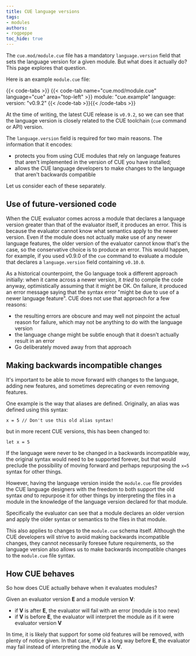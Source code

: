 ```yaml
---
title: CUE language versions
tags:
- modules
authors:
- rogpeppe
toc_hide: true
---
```


The `cue.mod/module.cue` file has a mandatory `language.version` field
that sets the language version for a given module. But what does it actually
do? This page explores that question.

Here is an example `module.cue` file:

{{< code-tabs >}}
{{< code-tab name="cue.mod/module.cue" language="cue" area="top-left" >}}
module: "cue.example"
language: version: "v0.9.2"
{{< /code-tab >}}{{< /code-tabs >}}

At the time of writing, the latest CUE release is `v0.9.2`, so we can see that
the language version is closely related to the CUE toolchain (`cue` command
or API) version.

The `language.version` field is required for two main reasons. The information that it encodes:

- protects you from using CUE modules that rely on language features
that aren't implemented in the version of CUE you have installed;
- allows the CUE language developers to make changes to the language
that aren't backwards compatible

Let us consider each of these separately.

##  Use of future-versioned code

When the CUE evaluator comes across a module that declares a language
version greater than that of the evaluator itself, it produces an
error. This is because the evaluator cannot know what semantics apply
to the newer version. Even if the module does not actually make use of
any newer language features, the older version of the evaluator cannot
know that's the case, so the conservative choice is to produce an
error. This would happen, for example, if you used v0.9.0 of the `cue`
command to evaluate a module that declares a `language.version` field
containing `v0.10.0`.

As a historical counterpoint, the Go language took a different approach initially:
when it came across a newer version, it _tried_ to compile the code anyway,
optimistically assuming that it might be OK. On failure, it produced an error
message saying that the syntax error "might be due to use of a newer language feature".
CUE does not use that approach for a few reasons:
- the resulting errors are obscure and may well not pinpoint the actual reason for failure,
which may not be anything to do with the language version
- the language change might be subtle enough that it doesn't actually result in an error
- Go deliberately moved away from that approach

## Making backwards incompatible changes

It's important to be able to move forward with changes to the language, adding
new features, and sometimes deprecating or even removing features.

One example is the way that aliases are defined. Originally, an alias
was defined using this syntax:

```cue
x = 5 // Don't use this old alias syntax!
```

but in more recent CUE versions, this has been changed to:

```cue
let x = 5
```

If the language were never to be changed in a backwards incompatible
way, the original syntax would need to be supported forever, but that
would preclude the possibility of moving forward and perhaps
repurposing the `x=5` syntax for other things.

However, having the language version inside the `module.cue` file
provides the CUE language designers with the freedom to both support
the old syntax _and_ to repurpose it for other things by interpreting
the files in a module in the knowledge of the language version
declared for that module.

Specifically the evaluator can see that a module declares an older version
and apply the older syntax or semantics to the files in that module.

This also applies to changes to the `module.cue` schema itself.
Although the CUE developers will strive to avoid making backwards
incompatible changes, they cannot necessarily foresee future
requirements, so the language version also allows us to make
backwards incompatible changes to the `module.cue` file syntax.

## How CUE behaves

So how does CUE actually behave when it evaluates modules?

Given an evaluator version **E** and a module version **V**:

- if **V** is after **E**, the evaluator will fail with an error
(module is too new)
- if **V** is before **E**, the evaluator will interpret the module as
if it were evaluator version **V**

In time, it is likely that support for some old features will be
removed, with plenty of notice given. In that case, if **V** is a long
way before **E**, the evaluator may fail instead of interpreting the
module as **V**.
